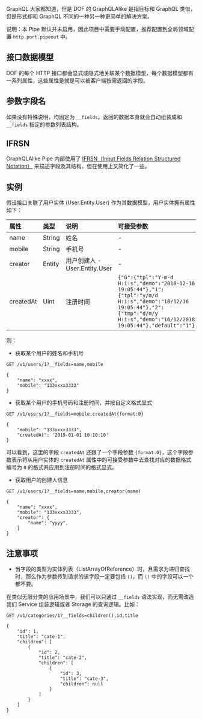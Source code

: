 GraphQL 大家都知道，但是 DOF 的 GraphQLAlike 是指目标和 GraphQL 类似，但是形式却和 GraphQL 不同的一种另一种更简单的解决方案。

说明：本 Pipe 默认并未启用，因此项目中需要手动配置，推荐配置到全局领域配置 `http.port.pipeout` 中。

## 接口数据模型

DOF 的每个 HTTP 接口都会显式或隐式地关联某个数据模型，每个数据模型都有一系列属性，这些属性是就是可以被客户端按需返回的字段。

## 参数字段名

如果没有特殊说明，均固定为 `__fields`。返回的数据本身就会自动组装成和 `__fields` 指定的参数列表结构。

## IFRSN

GraphQLAlike Pipe 内部使用了 [IFRSN（Input Fields Relation Structured Notation）](https://dof-php.github.io/docs/zh-CN/component/dsl-ifrsn.html) 来描述字段及其结构，但在使用上又简化了一些。

## 实例

假设接口关联了用户实体 (User.Entity.User) 作为其数据模型，用户实体拥有属性如下：

| 属性 | 类型 | 说明 | 可接受参数 |
| :--- | :--- | :--- | :--- |
| name | String | 姓名 | - |
| mobile | String | 手机号 | - |
| creator | Entity | 用户创建人 - User.Entity.User | - |
| createdAt | Uint | 注册时间 | `{"0":{"tpl":"Y-m-d H:i:s","demo":"2018-12-16 19:05:44"},"1":{"tpl":"y/m/d H:i:s","demo":"18/12/16 19:05:44"},"2":{"tmp":"d/m/y H:i:s","demo":"16/12/2018 19:05:44"},"default":"1"}`|

则：

- 获取某个用户的姓名和手机号

``` http
GET /v1/users/1?__fields=name,mobile

{
    "name": "xxxx",
    "mobile": "133xxxx3333"
}
```

- 获取某个用户的手机号码和注册时间，并按自定义格式显式

``` http
GET /v1/users/1?__fields=mobile,createdAt{format:0}

{
    "mobile": "133xxxx3333",
    "createdAt": '2019-01-01 10:10:10'
}
```

可以看到，这里的字段 `createdAt` 还跟了一个字段参数 `{format:0}`，这个字段参数表示将从用户实体的 `createdAt` 属性中的可接受参数中去查找对应的数据格式编号为 `0` 的格式并应用到注册时间的格式显式。

- 获取用户的创建人信息

``` http
GET /v1/users/1?__fields=name,mobile,creator(name)

{
    "name": "xxxx",
    "mobile": "133xxxx3333",
    "creator": {
        "name": "yyyy",
    } 
}
```

## 注意事项

- 当字段的类型为实体列表（ListArrayOfReference）时，且需求为递归查找时，那么作为参数传到请求的该字段一定要包括 `()`，而 `()` 中的字段可以一个都不要。

在类似无限分类的应用场景中，我们可以只通过 `__fields` 语法实现，而无需改造我们 Service 组装逻辑或者 Storage 的查询逻辑。比如：

``` http
GET /v1/categories/1?__fields=children(),id,title

{
    "id": 1,
    "title": "cate-1",
    "children": [
        {
            "id": 2,
            "title": "cate-2",
            "children": [
                {
                    "id": 3,
                    "title": "cate-3",
                    "children": null
                }
            ]
        }
    ] 
}
```
